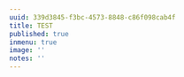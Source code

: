 ```yaml
---
uuid: 339d3845-f3bc-4573-8848-c86f098cab4f
title: TEST
published: true
inmenu: true
image: ''
notes: ''
---
```



